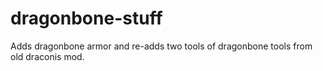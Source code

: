 # dragonbone-stuff
Adds dragonbone armor and re-adds two tools of dragonbone tools from old draconis mod.
